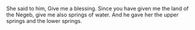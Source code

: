 She said to him, Give me a blessing. Since you have given me the land of the Negeb, give me also springs of water. And he gave her the upper springs and the lower springs.
